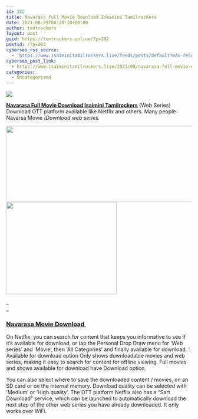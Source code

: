 ```yaml
---
id: 282
title: Navarasa Full Movie Download Isaimini Tamilrockers
date: 2021-08-29T06:20:18+00:00
author: tentrockers
layout: post
guid: https://tentrockers.online/?p=282
postid: /?p=282
cyberseo_rss_source:
  - 'https://www.isaiminitamilrockers.live/feeds/posts/default?max-results=150&start-index=1'
cyberseo_post_link:
  - https://www.isaiminitamilrockers.live/2021/08/navarasa-full-movie-download-isaimini.html
categories:
  - Uncategorized
---
```

<div class="media_block">
  <img src="https://1.bp.blogspot.com/-xZJu7dxVXYo/YQtGjm21xbI/AAAAAAAABGA/3IAzfdLybogwFNyxlz39JIs_XKicFHnqwCLcBGAsYHQ/s72-w508-h206-c/navarasa%2Bfull%2Bmovie%2Bdownload.jpg" class="media_thumbnail" />
</div>

<meta content="Navarasa Full Movie Download Isaimini Tamilrockers (Web Series) Download OTT platform available like Netflix and others. Many people Navars..." name="twitter:description" />

  


<center>
</center>

[**Navarasa Full Movie Download Isaimini Tamilrockers**](https://www.tamilrockerz.online/navarasa-full-movie-download-tamilrockers/) (Web Series) Download OTT platform available like Netflix and others. Many people Navarsa Movie /_Download web series._

<div class="separator">
  <a href="https://1.bp.blogspot.com/-xZJu7dxVXYo/YQtGjm21xbI/AAAAAAAABGA/3IAzfdLybogwFNyxlz39JIs_XKicFHnqwCLcBGAsYHQ/s635/navarasa%2Bfull%2Bmovie%2Bdownload.jpg"><img loading="lazy" border="0" data-original-height="300" data-original-width="635" height="206" src="https://1.bp.blogspot.com/-xZJu7dxVXYo/YQtGjm21xbI/AAAAAAAABGA/3IAzfdLybogwFNyxlz39JIs_XKicFHnqwCLcBGAsYHQ/w508-h206/navarasa%2Bfull%2Bmovie%2Bdownload.jpg" width="508" /></a>
</div>



<div class="separator">
  <a href="https://www.tamilrockerz.online/navarasa-full-movie-download-tamilrockers/"><img loading="lazy" border="0" data-original-height="250" data-original-width="300" height="250" src="https://1.bp.blogspot.com/-nfbzYVobUik/YMlpOerzdgI/AAAAAAAAA3Y/aAupsOUs_WMY6Lv7R1OtZhI6OqaRh-YAwCPcBGAYYCw/s0/e854879156f0849f3d27a89db88ed039.png" width="300" /></a>
</div>

_  
_ 

### **[Navarasa Movie Download&nbsp;](https://techsambavangal.in/navarasa-full-movie-online/)**

On Netflix, you can search for content that keeps you informative to see if it’s available for download, or tap the Personal Drop Draw menu for ‘Web series’ and ‘Movie’, then ‘All Categories’ and finally available for download. ‘. Available for download option Only shows downloadable movies and web series, making it easy to search for content for offline viewing. Full movies and shows available for download have Download option.

<div class="left relative" id="mvp-content-main">
  <p>
    You can also select where to save the downloaded content / movies, on an SD card or on the internal memory. Download quality can be selected with ‘Medium’ or ‘High quality’. The OTT platform Netflix also has a “Sart Download” service, which can be launched to automatically download the next step of the other web series you have already downloaded. It only works over WiFi.
  </p>
</div>

<center>
</center>